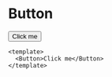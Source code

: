 <script setup>
  import Button from './Button.vue'
</script>

# Button

<Button variant="primary">Click me</Button>


```vue
<template>
  <Button>Click me</Button>
</template>
```
